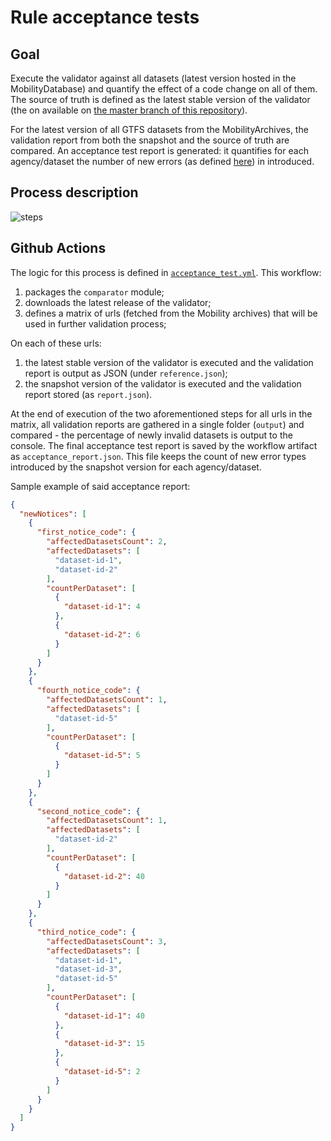 # Rule acceptance tests 

## Goal
Execute the validator against all datasets (latest version hosted in the MobilityDatabase) and quantify the effect of a code change on all of them.  
The source of truth is defined as the latest stable version of the validator (the on available on [the master branch of this repository](https://github.com/MobilityData/gtfs-validator/tree/master)). 

For the latest version of all GTFS datasets from the MobilityArchives, the validation report from both the snapshot and the source of truth are compared. An acceptance test report is generated: it quantifies for each agency/dataset the number of new errors (as defined [here](https://github.com/MobilityData/gtfs-validator/blob/master/RULES.md#definitions)) in introduced.
   
## Process description

![steps](https://user-images.githubusercontent.com/35747326/120213646-6fb7bb80-c201-11eb-8520-39c88e9753d0.png)

## Github Actions
The logic for this process is defined in [`acceptance_test.yml`](../.github/workflows/acceptance_test.yml).
This workflow:
1. packages the `comparator` module;
1. downloads the latest release of the validator;
1. defines a matrix of urls (fetched from the Mobility archives) that will be used in further validation process; 

On each of these urls:
1. the latest stable version of the validator is executed and the validation report is output as JSON (under `reference.json`);
1. the snapshot version of the validator is executed and the validation report stored (as `report.json`).

At the end of execution of the two aforementioned steps for all urls in the matrix, all validation reports are gathered in a single folder (`output`) and compared - the percentage of newly invalid datasets is output to the console.
The final acceptance test report is saved by the workflow artifact as `acceptance_report.json`. This file keeps the count of new error types introduced by the snapshot version for each agency/dataset.

Sample example of said acceptance report:
```json
{
  "newNotices": [
    {
      "first_notice_code": {
        "affectedDatasetsCount": 2,
        "affectedDatasets": [
          "dataset-id-1",
          "dataset-id-2"
        ],
        "countPerDataset": [
          {
            "dataset-id-1": 4
          },
          {
            "dataset-id-2": 6
          }
        ]
      }
    },
    {
      "fourth_notice_code": {
        "affectedDatasetsCount": 1,
        "affectedDatasets": [
          "dataset-id-5"
        ],
        "countPerDataset": [
          {
            "dataset-id-5": 5
          }
        ]
      }
    },
    {
      "second_notice_code": {
        "affectedDatasetsCount": 1,
        "affectedDatasets": [
          "dataset-id-2"
        ],
        "countPerDataset": [
          {
            "dataset-id-2": 40
          }
        ]
      }
    },
    {
      "third_notice_code": {
        "affectedDatasetsCount": 3,
        "affectedDatasets": [
          "dataset-id-1",
          "dataset-id-3",
          "dataset-id-5"
        ],
        "countPerDataset": [
          {
            "dataset-id-1": 40
          },
          {
            "dataset-id-3": 15
          },
          {
            "dataset-id-5": 2
          }
        ]
      }
    }
  ]
}
```
